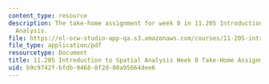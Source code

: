 ```yaml
---
content_type: resource
description: The take-home assignment for week 0 in 11.205 Introduction to Spatial
  Analysis.
file: https://ol-ocw-studio-app-qa.s3.amazonaws.com/courses/11-205-introduction-to-spatial-analysis-fall-2019/b9c9742fbfdb94688f2d80a95664dee6_11.205f19_week_0_takehome.pdf
file_type: application/pdf
resourcetype: Document
title: 11.205 Introduction to Spatial Analysis Week 0 Take-Home Assignment
uid: b9c9742f-bfdb-9468-8f2d-80a95664dee6
---
```


